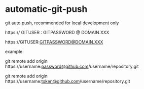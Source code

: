 # automatic-git-push

git auto push, recommended for local development only

https:// GITUSER : GITPASSWORD @ DOMAIN.XXX

https://GITUSER:GITPASSWORD@DOMAIN.XXX

example: 

git remote add origin https://username:password@github.com/username/repository.git

git remote add origin https://username:token@github.com/username/repository.git
